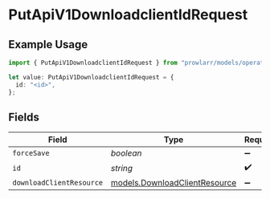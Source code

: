 # PutApiV1DownloadclientIdRequest

## Example Usage

```typescript
import { PutApiV1DownloadclientIdRequest } from "prowlarr/models/operations";

let value: PutApiV1DownloadclientIdRequest = {
  id: "<id>",
};
```

## Fields

| Field                                                                   | Type                                                                    | Required                                                                | Description                                                             |
| ----------------------------------------------------------------------- | ----------------------------------------------------------------------- | ----------------------------------------------------------------------- | ----------------------------------------------------------------------- |
| `forceSave`                                                             | *boolean*                                                               | :heavy_minus_sign:                                                      | N/A                                                                     |
| `id`                                                                    | *string*                                                                | :heavy_check_mark:                                                      | N/A                                                                     |
| `downloadClientResource`                                                | [models.DownloadClientResource](../../models/downloadclientresource.md) | :heavy_minus_sign:                                                      | N/A                                                                     |